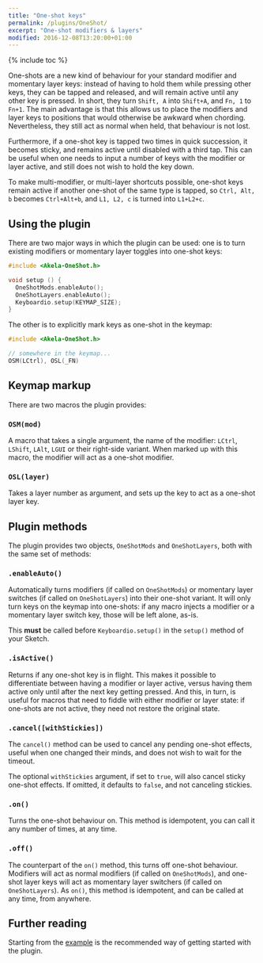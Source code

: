 ```yaml
---
title: "One-shot keys"
permalink: /plugins/OneShot/
excerpt: "One-shot modifiers & layers"
modified: 2016-12-08T13:20:00+01:00
---
```


{% include toc %}

One-shots are a new kind of behaviour for your standard modifier and momentary
layer keys: instead of having to hold them while pressing other keys, they can
be tapped and released, and will remain active until any other key is pressed.
In short, they turn `Shift, A` into `Shift+A`, and `Fn, 1` to `Fn+1`. The main
advantage is that this allows us to place the modifiers and layer keys to
positions that would otherwise be awkward when chording. Nevertheless, they
still act as normal when held, that behaviour is not lost.

Furthermore, if a one-shot key is tapped two times in quick succession, it
becomes sticky, and remains active until disabled with a third tap. This can be
useful when one needs to input a number of keys with the modifier or layer
active, and still does not wish to hold the key down.

To make multi-modifier, or multi-layer shortcuts possible, one-shot keys remain
active if another one-shot of the same type is tapped, so `Ctrl, Alt, b` becomes
`Ctrl+Alt+b`, and `L1, L2, c` is turned into `L1+L2+c`.

## Using the plugin

There are two major ways in which the plugin can be used: one is to turn
existing modifiers or momentary layer toggles into one-shot keys:

```c++
#include <Akela-OneShot.h>

void setup () {
  OneShotMods.enableAuto();
  OneShotLayers.enableAuto();
  Keyboardio.setup(KEYMAP_SIZE);
}
```

The other is to explicitly mark keys as one-shot in the keymap:

```c++
#include <Akela-OneShot.h>

// somewhere in the keymap...
OSM(LCtrl), OSL(_FN)
```

## Keymap markup

There are two macros the plugin provides: 

### `OSM(mod)`

A macro that takes a single argument, the name of the modifier: `LCtrl`,
`LShift`, `LAlt`, `LGUI` or their right-side variant. When marked up with this
macro, the modifier will act as a one-shot modifier.

### `OSL(layer)`

Takes a layer number as argument, and sets up the key to act as a one-shot layer
key.

## Plugin methods

The plugin provides two objects, `OneShotMods` and `OneShotLayers`, both with
the same set of methods:

### `.enableAuto()`

Automatically turns modifiers (if called on `OneShotMods`) or momentary layer
switches (if called on `OneShotLayers`) into their one-shot variant. It will
only turn keys on the keymap into one-shots: if any macro injects a modifier or
a momentary layer switch key, those will be left alone, as-is.

This **must** be called before `Keyboardio.setup()` in the `setup()` method of
your Sketch.

### `.isActive()`

Returns if any one-shot key is in flight. This makes it possible to
differentiate between having a modifier or layer active, versus having them
active only until after the next key getting pressed. And this, in turn, is
useful for macros that need to fiddle with either modifier or layer state: if
one-shots are not active, they need not restore the original state.

### `.cancel([withStickies])`

The `cancel()` method can be used to cancel any pending one-shot effects, useful
when one changed their minds, and does not wish to wait for the timeout.

The optional `withStickies` argument, if set to `true`, will also cancel sticky
one-shot effects. If omitted, it defaults to `false`, and not canceling
stickies.

### `.on()`

Turns the one-shot behaviour on. This method is idempotent, you can call it any
number of times, at any time.

### `.off()`

The counterpart of the `on()` method, this turns off one-shot behaviour.
Modifiers will act as normal modifiers (if called on `OneShotMods`), and
one-shot layer keys will act as momentary layer switchers (if called on
`OneShotLayers`). As `on()`, this method is idempotent, and can be called at any
time, from anywhere.

## Further reading

Starting from the [example][plugin:example] is the recommended way of getting
started with the plugin.

 [plugin:example]: https://github.com/algernon/Akela/blob/master/lib/Akela-OneShot/examples/OneShot/OneShot.ino
